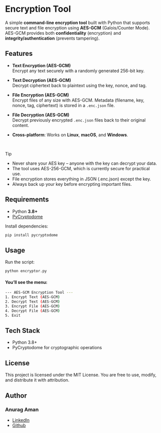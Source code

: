 # Encryption Tool

A simple **command-line encryption tool** built with Python that supports secure text and file encryption using **AES-GCM** (Galois/Counter Mode).  
AES-GCM provides both **confidentiality** (encryption) and **integrity/authentication** (prevents tampering).  



## Features

- **Text Encryption (AES-GCM)**  
  Encrypt any text securely with a randomly generated 256-bit key.  

- **Text Decryption (AES-GCM)**  
  Decrypt ciphertext back to plaintext using the key, nonce, and tag.  

- **File Encryption (AES-GCM)**  
  Encrypt files of any size with AES-GCM. Metadata (filename, key, nonce, tag, ciphertext) is stored in a `.enc.json` file.  

- **File Decryption (AES-GCM)**  
  Decrypt previously encrypted `.enc.json` files back to their original content.  

- **Cross-platform**: Works on **Linux**, **macOS**, and **Windows**.

  <br>

>[!TIP]
>- Never share your AES key – anyone with the key can decrypt your data.<br>
>- The tool uses AES-256-GCM, which is currently secure for practical use.
>- File encryption stores everything in JSON (.enc.json) except the key.
>- Always back up your key before encrypting important files.

## Requirements

- Python **3.8+**
- [PyCryptodome](https://pypi.org/project/pycryptodome/)

Install dependencies:
```bash
pip install pycryptodome
```

## Usage

Run the script:
```bash
python encryptor.py
```
#### You’ll see the menu:

```bash
--- AES-GCM Encryption Tool ---
1. Encrypt Text (AES-GCM)  
2. Decrypt Text (AES-GCM)
3. Encrypt File (AES-GCM)
4. Decrypt File (AES-GCM)
5. Exit
```
## Tech Stack

- Python 3.8+
- PyCryptodome for cryptographic operations

## License

This project is licensed under the MIT License.
You are free to use, modify, and distribute it with attribution.

## Author

### Anurag Aman
- [LinkedIn](https://linkedin.com/in/anuragaman25) <br>
- [Github](https://github.com/anuragaman25)
